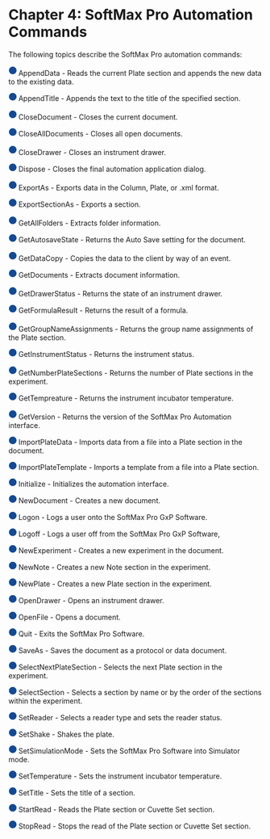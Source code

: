 # Chapter 4: SoftMax Pro Automation Commands

The following topics describe the SoftMax Pro automation commands:

![](<../../../../../.gitbook/assets/1 (12) (1).png>) AppendData - Reads the current Plate section and appends the new data to the existing data.

![](<../../../../../.gitbook/assets/2 (8) (1).png>) AppendTitle - Appends the text to the title of the specified section.

![](<../../../../../.gitbook/assets/3 (11).png>) CloseDocument - Closes the current document.

![](<../../../../../.gitbook/assets/4 (10).png>) CloseAllDocuments - Closes all open documents.

![](<../../../../../.gitbook/assets/5 (10).png>) CloseDrawer - Closes an instrument drawer.

![](<../../../../../.gitbook/assets/6 (7).png>) Dispose - Closes the final automation application dialog.

![](<../../../../../.gitbook/assets/7 (4).png>) ExportAs - Exports data in the Column, Plate, or .xml format.

![](<../../../../../.gitbook/assets/8 (3) (1).png>) ExportSectionAs - Exports a section.

![](<../../../../../.gitbook/assets/9 (2) (1).png>) GetAllFolders - Extracts folder information.

![](<../../../../../.gitbook/assets/10 (1) (1) (1) (1) (1).png>) GetAutosaveState - Returns the Auto Save setting for the document.

![](<../../../../../.gitbook/assets/11 (1) (1) (1) (1) (1).png>) GetDataCopy - Copies the data to the client by way of an event.

![](<../../../../../.gitbook/assets/12 (1) (1) (1) (1) (1).png>) GetDocuments - Extracts document information.

![](<../../../../../.gitbook/assets/13 (1) (1) (1) (1) (1).png>) GetDrawerStatus - Returns the state of an instrument drawer.

![](<../../../../../.gitbook/assets/14 (2).png>) GetFormulaResult - Returns the result of a formula.

![](<../../../../../.gitbook/assets/15 (2).png>) GetGroupNameAssignments - Returns the group name assignments of the Plate section.

![](<../../../../../.gitbook/assets/16 (2).png>) GetInstrumentStatus - Returns the instrument status.

![](<../../../../../.gitbook/assets/17 (2).png>) GetNumberPlateSections - Returns the number of Plate sections in the experiment.

![](<../../../../../.gitbook/assets/18 (1) (1) (1).png>) GetTempreature - Returns the instrument incubator temperature.

![](<../../../../../.gitbook/assets/19 (1) (1) (1) (1).png>) GetVersion - Returns the version of the SoftMax Pro Automation interface.

![](<../../../../../.gitbook/assets/20 (1) (1) (1).png>) ImportPlateData - Imports data from a file into a Plate section in the document.

![](<../../../../../.gitbook/assets/20 (1) (1) (1).png>) ImportPlateTemplate - Imports a template from a file into a Plate section.

![](<../../../../../.gitbook/assets/20 (1) (1) (1).png>) Initialize - Initializes the automation interface.

![](<../../../../../.gitbook/assets/20 (1) (1) (1).png>) NewDocument - Creates a new document.

![](<../../../../../.gitbook/assets/20 (1) (1) (1).png>) Logon - Logs a user onto the SoftMax Pro GxP Software.

![](<../../../../../.gitbook/assets/20 (1) (1) (1).png>) Logoff - Logs a user off from the SoftMax Pro GxP Software,

![](<../../../../../.gitbook/assets/20 (1) (1) (1).png>) NewExperiment - Creates a new experiment in the document.

![](<../../../../../.gitbook/assets/20 (1) (1) (1).png>) NewNote - Creates a new Note section in the experiment.

![](<../../../../../.gitbook/assets/20 (1) (1) (1).png>) NewPlate - Creates a new Plate section in the experiment.

![](<../../../../../.gitbook/assets/20 (1) (1) (1).png>) OpenDrawer - Opens an instrument drawer.

![](<../../../../../.gitbook/assets/20 (1) (1) (1).png>) OpenFile - Opens a document.

![](<../../../../../.gitbook/assets/20 (1) (1) (1).png>) Quit - Exits the SoftMax Pro Software.

![](<../../../../../.gitbook/assets/20 (1) (1) (1).png>) SaveAs - Saves the document as a protocol or data document.

![](<../../../../../.gitbook/assets/20 (1) (1) (1).png>) SelectNextPlateSection - Selects the next Plate section in the experiment.

![](<../../../../../.gitbook/assets/20 (1) (1) (1).png>) SelectSection - Selects a section by name or by the order of the sections within the experiment.

![](<../../../../../.gitbook/assets/20 (1) (1) (1).png>) SetReader - Selects a reader type and sets the reader status.

![](<../../../../../.gitbook/assets/20 (1) (1) (1).png>) SetShake - Shakes the plate.

![](<../../../../../.gitbook/assets/20 (1) (1) (1).png>) SetSimulationMode - Sets the SoftMax Pro Software into Simulator mode.

![](<../../../../../.gitbook/assets/20 (1) (1) (1).png>) SetTemperature - Sets the instrument incubator temperature.

![](<../../../../../.gitbook/assets/20 (1) (1) (1).png>) SetTitle - Sets the title of a section.

![](<../../../../../.gitbook/assets/20 (1) (1) (1).png>) StartRead - Reads the Plate section or Cuvette Set section.

![](<../../../../../.gitbook/assets/20 (1) (1) (1).png>) StopRead - Stops the read of the Plate section or Cuvette Set section.
